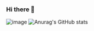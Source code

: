 ### Hi there 👋
 ![image]({(https://img.shields.io/badge/LinkedIn-0077B5?style=for-the-badge&logo=linkedin&logoColor=white)](https://shields.io/)})
![Anurag's GitHub stats](https://github-readme-stats.vercel.app/api?username=anuraghazra&show_icons=true&theme=radical)
